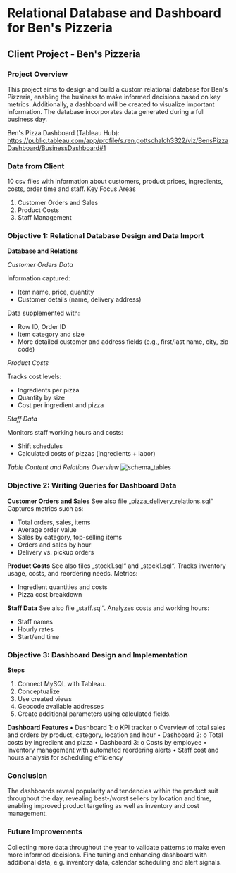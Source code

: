 # Relational Database and Dashboard for Ben's Pizzeria

## Client Project - Ben's Pizzeria
### Project Overview
This project aims to design and build a custom relational database for Ben's Pizzeria, enabling the business to make informed decisions based on key metrics. Additionally, a dashboard will be created to visualize important information. The database incorporates data generated during a full business day.

Ben's Pizza Dashboard (Tableau Hub): https://public.tableau.com/app/profile/s.ren.gottschalch3322/viz/BensPizzaDashboard/BusinessDashboard#1

### Data from Client
10 csv files with information about customers, product prices, ingredients, costs, order time and staff.
Key Focus Areas
1.	Customer Orders and Sales
2.	Product Costs
3.	Staff Management

### Objective 1: Relational Database Design and Data Import

**Database and Relations**

*Customer Orders Data*

Information captured:
- Item name, price, quantity
- Customer details (name, delivery address)

Data supplemented with:
- Row ID, Order ID
- Item category and size
- More detailed customer and address fields (e.g., first/last name, city, zip code)

*Product Costs*

Tracks cost levels:
- Ingredients per pizza
- Quantity by size
- Cost per ingredient and pizza

*Staff Data*

Monitors staff working hours and costs:
- Shift schedules
- Calculated costs of pizzas (ingredients + labor)

*Table Content and Relations Overview*
![schema_tables](https://github.com/user-attachments/assets/5f0844e0-a031-49ed-a940-7c0ff65bf9d1)


### Objective 2: Writing Queries for Dashboard Data

**Customer Orders and Sales**
See also file „pizza_delivery_relations.sql“
Captures metrics such as:
- Total orders, sales, items
- Average order value
- Sales by category, top-selling items
- Orders and sales by hour
- Delivery vs. pickup orders

**Product Costs**
See also files „stock1.sql“ and „stock1.sql“.
Tracks inventory usage, costs, and reordering needs. Metrics:
- Ingredient quantities and costs
- Pizza cost breakdown

**Staff Data**
See also file „staff.sql“.
Analyzes costs and working hours:
- Staff names
- Hourly rates
- Start/end time

### Objective 3: Dashboard Design and Implementation 
**Steps**
1.	Connect MySQL with Tableau.
2.	Conceptualize
3.	Use created views
4.	Geocode available addresses
5.	Create additional parameters using calculated fields.

**Dashboard Features**
•	Dashboard 1:
o	KPI tracker
o	Overview of total sales and orders by product, category, location and hour
•	Dashboard 2:
o	Total costs by ingredient and pizza
•	Dashboard 3:
o	Costs by employee
•	Inventory management with automated reordering alerts
•	Staff cost and hours analysis for scheduling efficiency

### Conclusion
The dashboards reveal popularity and tendencies within the product suit throughout the day, revealing best-/worst sellers by location and time, enabling improved product targeting as well as inventory and cost management.

### Future Improvements
Collecting more data throughout the year to validate patterns to make even more informed decisions. Fine tuning and enhancing dashboard with additional data, e.g. inventory data, calendar scheduling and alert signals.
